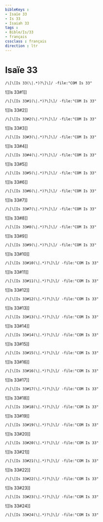 ```yaml
---
bibleKeys : 
- Isaïe 33
- Is 33
- Isaiah 33
tags : 
- Bible/Is/33
- français
cssclass : français
direction : ltr
---
```


# Isaïe 33

```query
/\[\[Is 33(\|.*)?\]\]/ -file:"COM Is 33"
```



![[Is 33#1]]

```query
/\[\[Is 33#1(\|.*)?\]\]/ -file:"COM Is 33"
```

![[Is 33#2]]

```query
/\[\[Is 33#2(\|.*)?\]\]/ -file:"COM Is 33"
```

![[Is 33#3]]

```query
/\[\[Is 33#3(\|.*)?\]\]/ -file:"COM Is 33"
```

![[Is 33#4]]

```query
/\[\[Is 33#4(\|.*)?\]\]/ -file:"COM Is 33"
```

![[Is 33#5]]

```query
/\[\[Is 33#5(\|.*)?\]\]/ -file:"COM Is 33"
```

![[Is 33#6]]

```query
/\[\[Is 33#6(\|.*)?\]\]/ -file:"COM Is 33"
```

![[Is 33#7]]

```query
/\[\[Is 33#7(\|.*)?\]\]/ -file:"COM Is 33"
```

![[Is 33#8]]

```query
/\[\[Is 33#8(\|.*)?\]\]/ -file:"COM Is 33"
```

![[Is 33#9]]

```query
/\[\[Is 33#9(\|.*)?\]\]/ -file:"COM Is 33"
```

![[Is 33#10]]

```query
/\[\[Is 33#10(\|.*)?\]\]/ -file:"COM Is 33"
```

![[Is 33#11]]

```query
/\[\[Is 33#11(\|.*)?\]\]/ -file:"COM Is 33"
```

![[Is 33#12]]

```query
/\[\[Is 33#12(\|.*)?\]\]/ -file:"COM Is 33"
```

![[Is 33#13]]

```query
/\[\[Is 33#13(\|.*)?\]\]/ -file:"COM Is 33"
```

![[Is 33#14]]

```query
/\[\[Is 33#14(\|.*)?\]\]/ -file:"COM Is 33"
```

![[Is 33#15]]

```query
/\[\[Is 33#15(\|.*)?\]\]/ -file:"COM Is 33"
```

![[Is 33#16]]

```query
/\[\[Is 33#16(\|.*)?\]\]/ -file:"COM Is 33"
```

![[Is 33#17]]

```query
/\[\[Is 33#17(\|.*)?\]\]/ -file:"COM Is 33"
```

![[Is 33#18]]

```query
/\[\[Is 33#18(\|.*)?\]\]/ -file:"COM Is 33"
```

![[Is 33#19]]

```query
/\[\[Is 33#19(\|.*)?\]\]/ -file:"COM Is 33"
```

![[Is 33#20]]

```query
/\[\[Is 33#20(\|.*)?\]\]/ -file:"COM Is 33"
```

![[Is 33#21]]

```query
/\[\[Is 33#21(\|.*)?\]\]/ -file:"COM Is 33"
```

![[Is 33#22]]

```query
/\[\[Is 33#22(\|.*)?\]\]/ -file:"COM Is 33"
```

![[Is 33#23]]

```query
/\[\[Is 33#23(\|.*)?\]\]/ -file:"COM Is 33"
```

![[Is 33#24]]

```query
/\[\[Is 33#24(\|.*)?\]\]/ -file:"COM Is 33"
```

